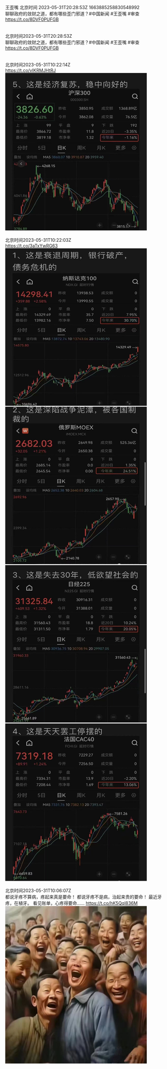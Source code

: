 王歪嘴 北京时间 2023-05-31T20:28:53Z 1663885258830548992<br>聊聊政府的敛财之道，都有哪些歪门邪道？#中国新闻 #王歪嘴 #审查
https://t.co/8DVF0PUFGB<br><br><br>北京时间2023-05-31T20:28:53Z<br>聊聊政府的敛财之道，都有哪些歪门邪道？#中国新闻 #王歪嘴 #审查
https://t.co/8DVF0PUFGB<br><br><br>北京时间2023-05-31T10:22:14Z<br>https://t.co/vIKRMJHtRJ<br><img src='/temp/image/2023/u-Month-5/1663732588312424451_0.jpg' width='450' height='500'><br><br>北京时间2023-05-31T10:22:03Z<br>https://t.co/3aTxYwRG63<br><img src='/temp/image/2023/u-Month-5/1663732543093604352_0.jpg' width='450' height='500'><img src='/temp/image/2023/u-Month-5/1663732543093604352_1.jpg' width='450' height='500'><img src='/temp/image/2023/u-Month-5/1663732543093604352_2.jpg' width='450' height='500'><img src='/temp/image/2023/u-Month-5/1663732543093604352_3.jpg' width='450' height='500'><br><br>北京时间2023-05-31T10:06:07Z<br>都说牙疼不算病，疼起来真是要命！
都说牙疼不是病，治起来贵的要命！
最近牙疼，在植牙。
看见账单，心疼得要命…… https://t.co/hK5Qql836M<br><img src='/temp/image/2023/u-Month-5/1663728531862585344_0.jpg' width='450' height='500'><br><br>